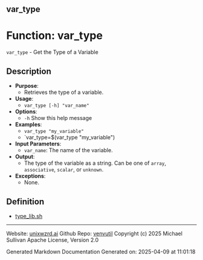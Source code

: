 ## var_type
# Function: var_type
`var_type` - Get the Type of a Variable
## Description
- **Purpose**:
  - Retrieves the type of a variable.
- **Usage**:
  - `var_type [-h] "var_name"`
- **Options**:
  - `-h`   Show this help message
- **Examples**:
  - `var_type "my_variable"`
  - `var_type=$(var_type "my_variable")
- **Input Parameters**:
  - `var_name`: The name of the variable.
- **Output**:
  - The type of the variable as a string. Can be one of `array`, `associative`, `scalar`, or `unknown`.
- **Exceptions**:
  - None.

## Definition 

* [type_lib.sh](../type_lib_sh.md)
---

Website: [unixwzrd.ai](https://unixwzrd.ai)
Github Repo: [venvutil](https://github.com/unixwzrd/venvutil)
Copyright (c) 2025 Michael Sullivan
Apache License, Version 2.0

Generated Markdown Documentation
Generated on: 2025-04-09 at 11:01:18

